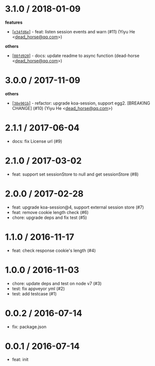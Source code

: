 
3.1.0 / 2018-01-09
==================

**features**
  * [[`e34fd6e`](http://github.com/eggjs/egg-session/commit/e34fd6e43e9ce933e5a6cb013b37af5f2f959768)] - feat: listen session events and warn (#11) (Yiyu He <<dead_horse@qq.com>>)

**others**
  * [[`08fd920`](http://github.com/eggjs/egg-session/commit/08fd920cd85cb1c528b74f00e9d2605fbd2e0c86)] - docs: update readme to async function (dead-horse <<dead_horse@qq.com>>)

3.0.0 / 2017-11-09
==================

**others**
  * [[`38e901b`](http://github.com/eggjs/egg-session/commit/38e901ba06373647074530acdaa72f01d33551a7)] - refactor: upgrade koa-session, support egg2. [BREAKING CHANGE] (#10) (Yiyu He <<dead_horse@qq.com>>)

2.1.1 / 2017-06-04
==================

  * docs: fix License url (#9)

2.1.0 / 2017-03-02
==================

  * feat: support set sessionStore to null and get sessionStore (#8)

2.0.0 / 2017-02-28
==================

  * feat: upgrade koa-session@4, support external session store (#7)
  * feat: remove cookie length check (#6)
  * chore: upgrade deps and fix test (#5)

1.1.0 / 2016-11-17
==================

  * feat: check response cookie's length (#4)

1.0.0 / 2016-11-03
==================

  * chore: update deps and test on node v7 (#3)
  * test: fix appveyor yml (#2)
  * test: add testcase (#1)

0.0.2 / 2016-07-14
==================

  * fix: package.json

0.0.1 / 2016-07-14
==================

  * feat: init
